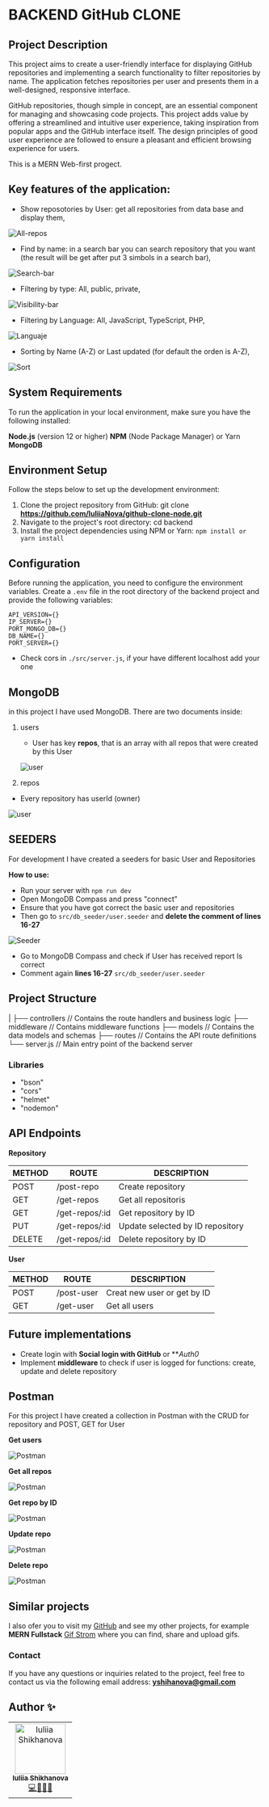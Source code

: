 # BACKEND GitHub CLONE

## Project Description
This project aims to create a user-friendly interface for displaying GitHub repositories and implementing a search functionality to filter repositories by name. The application fetches repositories per user and presents them in a well-designed, responsive interface.

GitHub repositories, though simple in concept, are an essential component for managing and showcasing code projects. This project adds value by offering a streamlined and intuitive user experience, taking inspiration from popular apps and the GitHub interface itself. The design principles of good user experience are followed to ensure a pleasant and efficient browsing experience for users.

This is a MERN Web-first progect.


## Key features of the application:

- Show reposotories by User: get all repositories from data base and display them,

![All-repos](./src/assets/show_all.png)

- Find by name: in a search bar you can search repository that you want (the result will be get after put 3 simbols in a search bar),

![Search-bar](./src/assets/search.png)

- Filtering by type: All, public, private,

![Visibility-bar](./src/assets/nomatch.png)

- Filtering by Language: All, JavaScript, TypeScript, PHP,

![Languaje](./src/assets/lang.png)

- Sorting by Name (A-Z) or Last updated (for default the orden is A-Z),

![Sort](./src/assets/updated.png)


## System Requirements
To run the application in your local environment, make sure you have the following installed:

**Node.js** (version 12 or higher)
**NPM** (Node Package Manager) or Yarn
**MongoDB**

## Environment Setup
Follow the steps below to set up the development environment:

1. Clone the project repository from GitHub: git clone **https://github.com/IuliiaNova/github-clone-node.git**
2. Navigate to the project's root directory: cd backend
3. Install the project dependencies using NPM or Yarn: ``npm install or yarn install``

## Configuration
Before running the application, you need to configure the environment variables. Create a ``.env`` file in the root directory of the backend project and provide the following variables:

```
API_VERSION={}
IP_SERVER={}
PORT_MONGO_DB={}
DB_NAME={}
PORT_SERVER={}

```

+ Check cors in ``./src/server.js``,  if your have different localhost add your one

## MongoDB

in this project I have used MongoDB. There are two documents inside:
1. users
   - User has key **repos**, that is an array with all repos that were created by this User

   ![user](./src/assets/mongoDB/user.png)

2. repos
  - Every repository has userId (owner)

   ![user](./src/assets/mongoDB/repo.png)

## SEEDERS

For development I have created a seeders for basic User and Repositories

**How to use:**

- Run your server with ``npm run dev``
- Open MongoDB Compass and press "connect"
- Ensure that you have got correct the basic user and repositories
- Then go to ``src/db_seeder/user.seeder`` and **delete the comment of lines 16-27**

![Seeder](./src/assets/seeder.png)

- Go to MongoDB Compass and check if User has received report Is correct
- Comment again **lines 16-27** ``src/db_seeder/user.seeder``


## Project Structure

|
├── controllers      // Contains the route handlers and business logic
├── middleware       // Contains middleware functions
├── models           // Contains the data models and schemas
├── routes           // Contains the API route definitions
└── server.js        // Main entry point of the backend server

### Libraries 

+ "bson" 
+ "cors" 
+ "helmet"
+ "nodemon"

## API Endpoints 

**Repository**

| METHOD | ROUTE                  | DESCRIPTION                      |
| ------ | ---------------------- | -------------------------------- |
| POST   | /post-repo             | Create repository                |
| GET    | /get-repos             | Get all repositoris              |
| GET    | /get-repos/:id         | Get repository by ID             |
| PUT    | /get-repos/:id         | Update selected by ID repository |
| DELETE | /get-repos/:id         | Delete repository by ID          |

**User**

| METHOD | ROUTE                  | DESCRIPTION                 |
| ------ | ---------------------- | ----------------------------|
| POST   | /post-user             | Creat new user or get by ID |
| GET    | /get-user              | Get all users               |


## Future implementations 

- Create login with **Social login with GitHub** or ***Auth0* 
- Implement **middleware** to check if user is logged for functions: create, update and delete repository


## Postman 

For this project I have created a collection in Postman with the CRUD for repository and POST, GET for User

**Get users**

![Postman](./src/assets/postman/getUser.png)

**Get all repos**

![Postman](./src/assets/postman/getRepos.png)

**Get repo by ID**

![Postman](./src/assets/postman/repoById.png)

**Update repo**

![Postman](./src/assets/postman/update.png)

**Delete repo**

![Postman](./src/assets/postman/deleteRepo.png)


## Similar projects

I also ofer you to visit my [GitHub](https://github.com/IuliiaNova) and see my other projects, for example **MERN Fullstack** [Gif Strom](https://github.com/IuliiaNova/gif-storm-node.git) where you can find, share and upload gifs.


### Contact
If you have any questions or inquiries related to the project, feel free to contact us via the following email address: **yshihanova@gmail.com**

## Author ✨
<table>
  <td align="center">
    <a href="https://github.com/IuliiaNova">
      <img src="https://avatars.githubusercontent.com/u/115942758" width="100px" alt="Iuliia Shikhanova"/>
      <br />
      <sub>
      <b>Iuliia Shikhanova</b>
      </sub>
    </a>
    <br />
    <a href="#code-luliianova" title="code-tools-maintenance-design">💻🔧🚧🎨</a>
  </td>
  </tr>
  </table>
